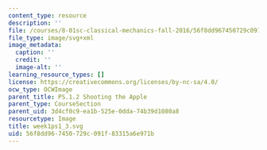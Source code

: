 ```yaml
---
content_type: resource
description: ''
file: /courses/8-01sc-classical-mechanics-fall-2016/56f8dd967450729c091f83315a6e971b_week1ps1_3.svg
file_type: image/svg+xml
image_metadata:
  caption: ''
  credit: ''
  image-alt: ''
learning_resource_types: []
license: https://creativecommons.org/licenses/by-nc-sa/4.0/
ocw_type: OCWImage
parent_title: PS.1.2 Shooting the Apple
parent_type: CourseSection
parent_uid: 3d4cf0c9-ea1b-525e-0dda-74b39d1080a8
resourcetype: Image
title: week1ps1_3.svg
uid: 56f8dd96-7450-729c-091f-83315a6e971b
---
```

